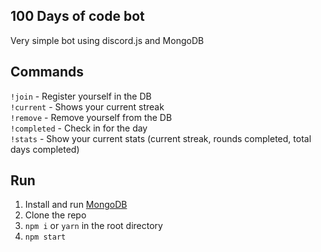 ## 100 Days of code bot

Very simple bot using discord.js and MongoDB

## Commands

`!join` - Register yourself in the DB  
`!current` - Shows your current streak  
`!remove` - Remove yourself from the DB  
`!completed` - Check in for the day  
`!stats` - Show your current stats (current streak, rounds completed, total days completed)

## Run

1. Install and run [MongoDB](https://www.mongodb.com/download-center/community)
2. Clone the repo
3. `npm i` or `yarn` in the root directory
4. `npm start`
